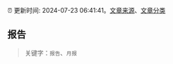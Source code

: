 :alarm_clock: 更新时间: 2024-07-23 06:41:41。[文章来源](/README.md)、[文章分类](/TAGS.md)

## 报告


> 关键字：`报告`、`月报`



